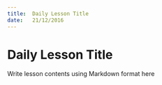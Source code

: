 ```yaml
---
title:  Daily Lesson Title
date:   21/12/2016
---
```


# Daily Lesson Title

Write lesson contents using Markdown format here